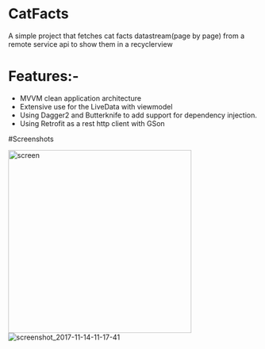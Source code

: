 # CatFacts
A simple project that fetches cat facts datastream(page by page) from a remote service api to show them in a recyclerview 

# Features:- 
- MVVM clean application architecture 
- Extensive use for the LiveData with viewmodel
- Using Dagger2 and Butterknife to add support for dependency injection.
- Using Retrofit as a rest http client with GSon 


#Screenshots

<img width="369" alt="screen" src="https://user-images.githubusercontent.com/16631131/32750022-5b1092e6-c8d2-11e7-9313-a05c3f83e03d.png">![screenshot_2017-11-14-11-17-41](https://user-images.githubusercontent.com/16631131/32769845-7ccb8eca-c92e-11e7-912c-c95c99a2f339.png)


